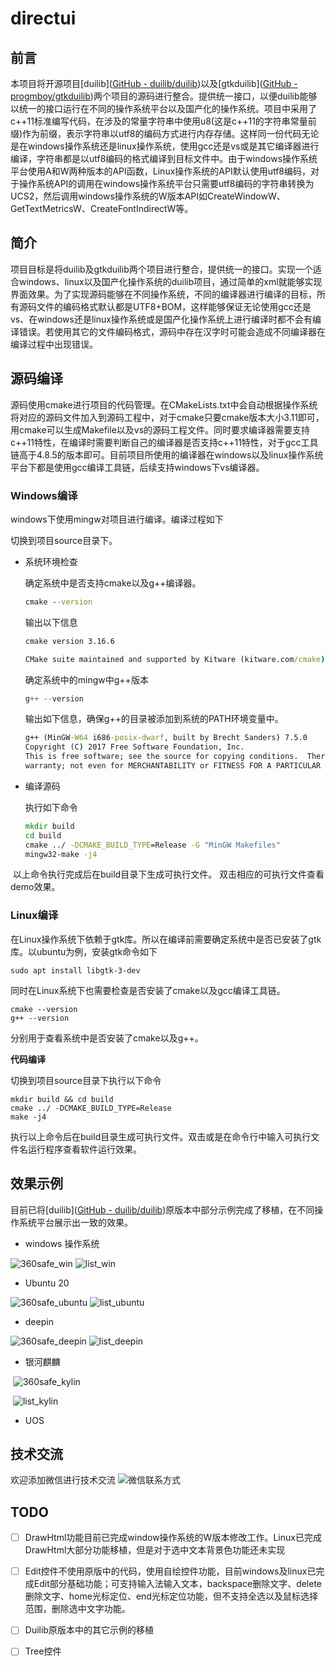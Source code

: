 # directui

## 前言

本项目将开源项目[duilib]([GitHub - duilib/duilib](https://github.com/duilib/duilib))以及[gtkduilib]([GitHub - progmboy/gtkduilib](https://github.com/progmboy/gtkduilib))两个项目的源码进行整合。提供统一接口，以便duilib能够以统一的接口运行在不同的操作系统平台以及国产化的操作系统。项目中采用了c++11标准编写代码，在涉及的常量字符串中使用u8(这是c++11的字符串常量前缀)作为前缀，表示字符串以utf8的编码方式进行内存存储。这样同一份代码无论是在windows操作系统还是linux操作系统，使用gcc还是vs或是其它编译器进行编译，字符串都是以utf8编码的格式编译到目标文件中。由于windows操作系统平台使用A和W两种版本的API函数，Linux操作系统的API默认使用utf8编码，对于操作系统API的调用在windows操作系统平台只需要utf8编码的字符串转换为UCS2，然后调用windows操作系统的W版本API如CreateWindowW、GetTextMetricsW、CreateFontIndirectW等。
## 简介
项目目标是将duilib及gtkduilib两个项目进行整合，提供统一的接口。实现一个适合windows、linux以及国产化操作系统的duilib项目，通过简单的xml就能够实现界面效果。为了实现源码能够在不同操作系统，不同的编译器进行编译的目标，所有源码文件的编码格式默认都是UTF8+BOM，这样能够保证无论使用gcc还是vs、在windows还是linux操作系统或是国产化操作系统上进行编译时都不会有编译错误。若使用其它的文件编码格式，源码中存在汉字时可能会造成不同编译器在编译过程中出现错误。

## 源码编译

源码使用cmake进行项目的代码管理。在CMakeLists.txt中会自动根据操作系统将对应的源码文件加入到源码工程中，对于cmake只要cmake版本大小3.11即可，用cmake可以生成Makefile以及vs的源码工程文件。同时要求编译器需要支持c++11特性，在编译时需要判断自己的编译器是否支持c++11特性，对于gcc工具链高于4.8.5的版本即可。目前项目所使用的编译器在windows以及linux操作系统平台下都是使用gcc编译工具链，后续支持windows下vs编译器。

### Windows编译

windows下使用mingw对项目进行编译。编译过程如下

切换到项目source目录下。

* 系统环境检查

  确定系统中是否支持cmake以及g++编译器。

  ```bat
  cmake --version
  ```

  输出以下信息

  ```bat
  cmake version 3.16.6
  
  CMake suite maintained and supported by Kitware (kitware.com/cmake).
  ```

  确定系统中的mingw中g++版本

  ```c++
  g++ --version
  ```

  输出如下信息，确保g++的目录被添加到系统的PATH环境变量中。

  ```bat
  g++ (MinGW-W64 i686-posix-dwarf, built by Brecht Sanders) 7.5.0
  Copyright (C) 2017 Free Software Foundation, Inc.
  This is free software; see the source for copying conditions.  There is NO
  warranty; not even for MERCHANTABILITY or FITNESS FOR A PARTICULAR PURPOSE.
  ```

* 编译源码

  执行如下命令

  ```bat
  mkdir build
  cd build
  cmake ../ -DCMAKE_BUILD_TYPE=Release -G "MinGW Makefiles"
  mingw32-make -j4
  ```

​	以上命令执行完成后在build目录下生成可执行文件。 双击相应的可执行文件查看demo效果。

### Linux编译

在Linux操作系统下依赖于gtk库。所以在编译前需要确定系统中是否已安装了gtk库。以ubuntu为例，安装gtk命令如下

```shell
sudo apt install libgtk-3-dev
```

同时在Linux系统下也需要检查是否安装了cmake以及gcc编译工具链。

```shell
cmake --version
g++ --version
```

分别用于查看系统中是否安装了cmake以及g++。

**代码编译**

切换到项目source目录下执行以下命令

```shell
mkdir build && cd build
cmake ../ -DCMAKE_BUILD_TYPE=Release
make -j4
```

执行以上命令后在build目录生成可执行文件。双击或是在命令行中输入可执行文件名运行程序查看软件运行效果。

## 效果示例

目前已将[duilib]([GitHub - duilib/duilib](https://github.com/duilib/duilib))原版本中部分示例完成了移植，在不同操作系统平台展示出一致的效果。

* windows 操作系统
  

![360safe_win](https://github.com/mxway/directui/blob/main/images/win_360safe.png)
![list_win](https://github.com/mxway/directui/blob/main/images/win_list.png)

* Ubuntu 20

![360safe_ubuntu](https://github.com/mxway/directui/blob/main/images/ubuntu_360safe.png)
![list_ubuntu](https://github.com/mxway/directui/blob/main/images/ubuntu_list.png)

* deepin

![360safe_deepin](https://github.com/mxway/directui/blob/main/images/deepin_360safe.png)
![list_deepin](https://github.com/mxway/directui/blob/main/images/deepin_list.png)

* 银河麒麟

​    ![360safe_kylin](https://github.com/mxway/directui/blob/main/images/kylin_360safe.png)

​    ![list_kylin](https://github.com/mxway/directui/blob/main/images/kylin_list.png)

* UOS

## 技术交流
欢迎添加微信进行技术交流
![微信联系方式](https://github.com/mxway/directui/blob/main/images/%E5%BE%AE%E4%BF%A1%E8%81%94%E7%B3%BB%E6%96%B9%E5%BC%8F.jpg)

## TODO

- [ ] DrawHtml功能目前已完成window操作系统的W版本修改工作。Linux已完成DrawHtml大部分功能移植，但是对于选中文本背景色功能还未实现

- [ ] Edit控件不使用原版中的代码，使用自绘控件功能，目前windows及linux已完成Edit部分基础功能；可支持输入法输入文本，backspace删除文字、delete删除文字、home光标定位、end光标定位功能，但不支持全选以及鼠标选择范围，删除选中文字功能。

- [ ] Duilib原版本中的其它示例的移植

- [ ] Tree控件
